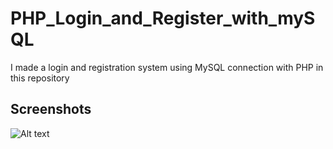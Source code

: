 # PHP_Login_and_Register_with_mySQL
I made a login and registration system using MySQL connection with PHP in this repository

## Screenshots
![Alt text](https://github.com/akifdora/PHP_Login_and_Register_with_mySQL/screenshots/Screenshot_1.png "Optional title")
